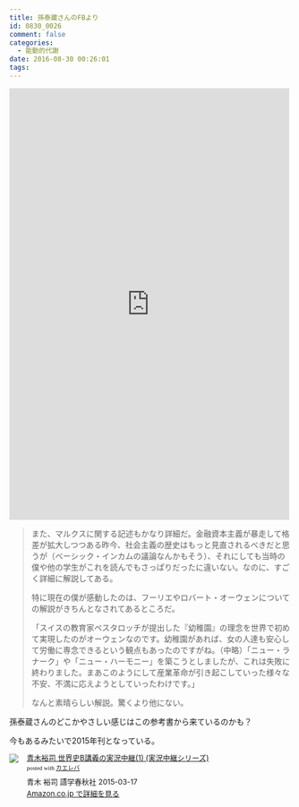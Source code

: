 ```yaml
---
title: 孫泰蔵さんのFBより
id: 0830_0026
comment: false
categories:
  - 能動的代謝
date: 2016-08-30 00:26:01
tags:
---
```


<iframe style="border: none; overflow: hidden;" src="https://www.facebook.com/plugins/post.php?href=https%3A%2F%2Fwww.facebook.com%2Ftaizoson%2Fposts%2F10153982136279492&amp;width=500" width="500" height="771" frameborder="0" scrolling="no"></iframe>

> また、マルクスに関する記述もかなり詳細だ。金融資本主義が暴走して格差が拡大しつつある昨今、社会主義の歴史はもっと見直されるべきだと思うが（ベーシック・インカムの議論なんかもそう）、それにしても当時の僕や他の学生がこれを読んでもさっぱりだったに違いない。なのに、すごく詳細に解説してある。
> 
> 
> 特に現在の僕が感動したのは、フーリエやロバート・オーウェンについての解説がきちんとなされてあるところだ。
> 
> 
> 「スイスの教育家ペスタロッチが提出した『幼稚園』の理念を世界で初めて実現したのがオーウェンなのです。幼稚園があれば、女の人達も安心して労働に専念できるという観点もあったのですがね。（中略）「ニュー・ラナーク」や「ニュー・ハーモニー」を築こうとしましたが、これは失敗に終わりました。まあこのようにして産業革命が引き起こしていった様々な不安、不満に応えようとしていったわけです。」
> 
> 
> なんと素晴らしい解説。驚くより他にない。

孫泰蔵さんのどこかやさしい感じはこの参考書から来ているのかも？

今もあるみたいで2015年刊となっている。
<div class="kaerebalink-box" style="text-align:left;padding-bottom:20px;font-size:small;/zoom: 1;overflow: hidden;"><div class="kaerebalink-image" style="float:left;margin:0 15px 10px 0;"><a href="https://www.amazon.co.jp/exec/obidos/ASIN/4875687605/ujina-22/" target="_blank" ><img src="https://images-fe.ssl-images-amazon.com/images/I/51SzwsMtnjL._SL160_.jpg" style="border: none;" /></a></div><div class="kaerebalink-info" style="line-height:120%;/zoom: 1;overflow: hidden;"><div class="kaerebalink-name" style="margin-bottom:10px;line-height:120%"><a href="https://www.amazon.co.jp/exec/obidos/ASIN/4875687605/ujina-22/" target="_blank" >青木裕司 世界史B講義の実況中継(1) (実況中継シリーズ)</a><div class="kaerebalink-powered-date" style="font-size:8pt;margin-top:5px;font-family:verdana;line-height:120%">posted with <a href="https://kaereba.com" rel="nofollow" target="_blank">カエレバ</a></div></div><div class="kaerebalink-detail" style="margin-bottom:5px;">青木 裕司 語学春秋社 2015-03-17    </div><div class="kaerebalink-link" style="margin-top: 5px"><a href="https://www.amazon.co.jp/exec/obidos/ASIN/4875687605/ujina-22/" rel="nofollow" target="_blank">Amazon.co.jp で詳細を見る</a></div></div><div class="booklink-footer" style="clear: left"></div></div>